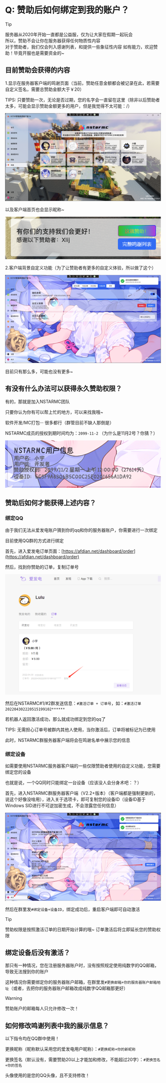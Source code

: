 # Q: 赞助后如何绑定到我的账户？
> [!tip]
> 服务器从2020年开始一直都是公益服，仅为让大家在假期一起玩会  
> 所以，赞助不会让你在服务器获得任何物质性内容  
> 对于赞助者，我们仅会列入感谢列表，和提供一些象征性内容
> 如有能力，欢迎赞助！毕竟开服也是需要资金的~

## 目前赞助会获得的内容

1.显示在服务器客户端的鸣谢页面（当前，赞助任意金额都会被记录在此，若需要自定义签名，需要总赞助金额大于￥20）

TIPS: 只要赞助一次，无论是否过期，您的名字会一直留在这里（除非以后赞助者太多，可能会显示赞助金额更多的用户，但是我觉得不太可能：/）

![image-20240325202000645](./assets/image-20240325202000645.png)

以及客户端首页也会显示昵称~

![image-20240325202103965](./assets/image-20240325202103965.png)

2.客户端背景自定义功能（为了让赞助者有更多的自定义体验，所以做了这个）

![image-20240325202211057](./assets/image-20240325202211057.png)

目前只有那么多，可能也没有更多~

## 有没有什么办法可以获得永久赞助权限？

有的，那就是加入NSTARMC团队

只要你认为你有可以帮上忙的地方，可以来找我哦~

软件开发/MC打包··· 很多都行（群管目前不缺人那倒是）

NSTARMC成员的授权到期时间均为：`2099-11-2` （为什么是11月2号？你猜？）

![image-20240325204825102](./assets/image-20240325204825102.png)

## 赞助后如何才能获得上述内容？

### 绑定QQ

由于我们无法从爱发电账户猜到你的qq和你的服务器账户，你需要进行一次绑定

目前使用QQ群的方式进行绑定

首先，进入爱发电订单页面：[https://afdian.net/dashboard/order](https://afdian.net/dashboard/order)

然后，找到你赞助的订单，复制订单号

![image-20240325202923282](./assets/image-20240325202923282.png)

然后在NSTARMC#1/#2群发送信息：`#激活订单 + 订单号`，如：`#激活订单202204302220515199102******`

若机器人返回激活成功，那么就成功绑定到您的qq了

TIPS: 无需担心订单号被群内其他人使用，当你激活后，订单将被标记为已使用

此时，NSTARMC群服务器客户端将会在鸣谢名单中展示您的信息

### 绑定设备

如需要使用NSTARMC服务器客户端的一些仅限赞助者使用的自定义功能，您需要绑定您的设备

也就是说，一个QQ同时只能绑定一台设备（应该没人会分身术吧：？）

首先，进入NSTARMC群服务器客户端（V2.2+版本）（客户端都是强制更新的，说这个好像没啥用），进入关于选项卡，即可复制您的设备ID（设备ID基于Windows SID进行不可逆加密生成，不会泄露您任何信息）

![image-20240325203858844](./assets/image-20240325203858844.png)

然后在群里发`#绑定设备+设备ID`，绑定成功后，重启客户端即可自动激活

> [!tip]
> 赞助权限是按照激活订单的日期开始计算的哦~
> 订单激活后将立即延长您的赞助权限  

## 绑定设备后没有激活？

那只有一种情况，您在注册服务器账户时，没有按照规定使用纯数字的QQ邮箱，导致无法搜到你的账户

这种情况你需要绑定你的服务器账户邮箱，在群里发`#更换邮箱+你的服务器账户邮箱地址`（或者，去把你的服务器账户邮箱改成纯数字QQ邮箱那更好）
> [!warning]
> 赞助账户的邮箱每人只允许修改一次！

## 如何修改鸣谢列表中我的展示信息？

以下指令均在QQ群中使用！

更换昵称（昵称默认采用您的爱发电用户昵称）：`#更换昵称+你的新昵称`

更换签名（默认没有，需要赞助20以上才能加和修改，不能超过20字）：`#更换签名+你的签名`

头像使用的是您的QQ头像，且不支持修改！